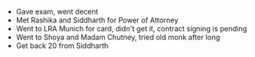 - Gave exam, went decent
- Met Rashika and Siddharth for Power of Attorney
- Went to LRA Munich for card, didn't get it, contract signing is pending
- Went to Shoya and Madam Chutney, tried old monk after long
- Get back 20 from Siddharth